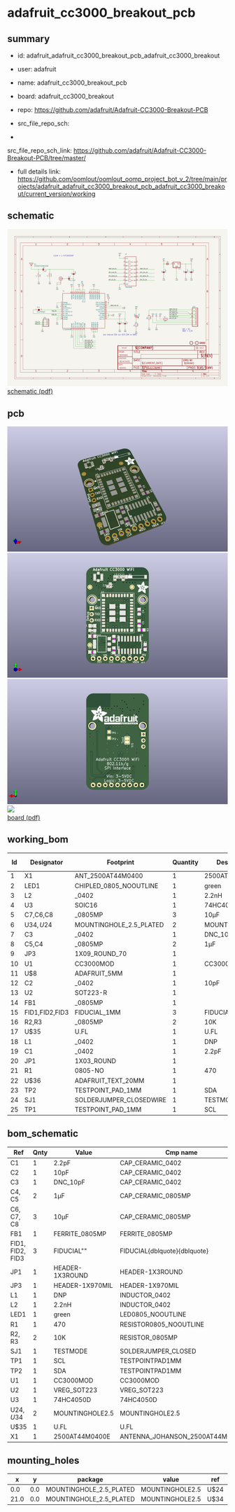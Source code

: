 # adafruit_cc3000_breakout_pcb
 
## summary 
* id: adafruit_adafruit_cc3000_breakout_pcb_adafruit_cc3000_breakout
* user: adafruit
* name: adafruit_cc3000_breakout_pcb
* board: adafruit_cc3000_breakout
* repo: https://github.com/adafruit/Adafruit-CC3000-Breakout-PCB



* src_file_repo_sch: 
*
 src_file_repo_sch_link: https://github.com/adafruit/Adafruit-CC3000-Breakout-PCB/tree/master/
* full details link: https://github.com/oomlout/oomlout_oomp_project_bot_v_2/tree/main/projects/adafruit_adafruit_cc3000_breakout_pcb_adafruit_cc3000_breakout/current_version/working  

## schematic  
![](working_schematic_600.png)  
[schematic (pdf)](working_schematic.pdf)  

## pcb  
![](working_3d_600.png) 
![](working_3d_front_600.png)  
![](working_3d_back_600.png)  
![](working_600.png)  
[board (pdf)](working.pdf)  

## working_bom
| Id | Designator | Footprint | Quantity | Designation | Supplier and ref |  | None | 
| --- | --- | --- | --- | --- | --- | --- | --- | 
| 1 | X1 | ANT_2500AT44M0400 | 1 | 2500AT44M0400E |  |  | [''] | 
| 2 | LED1 | CHIPLED_0805_NOOUTLINE | 1 | green |  |  | [''] | 
| 3 | L2 | _0402 | 1 | 2.2nH |  |  | [''] | 
| 4 | U3 | SOIC16 | 1 | 74HC4050D |  |  | [''] | 
| 5 | C7,C6,C8 | _0805MP | 3 | 10µF |  |  | [''] | 
| 6 | U$34,U$24 | MOUNTINGHOLE_2.5_PLATED | 2 | MOUNTINGHOLE2.5 |  |  | [''] | 
| 7 | C3 | _0402 | 1 | DNC_10pF |  |  | [''] | 
| 8 | C5,C4 | _0805MP | 2 | 1µF |  |  | [''] | 
| 9 | JP3 | 1X09_ROUND_70 | 1 |  |  |  | [''] | 
| 10 | U1 | CC3000MOD | 1 | CC3000MOD |  |  | [''] | 
| 11 | U$8 | ADAFRUIT_5MM | 1 |  |  |  | [''] | 
| 12 | C2 | _0402 | 1 | 10pF |  |  | [''] | 
| 13 | U2 | SOT223-R | 1 |  |  |  | [''] | 
| 14 | FB1 | _0805MP | 1 |  |  |  | [''] | 
| 15 | FID1,FID2,FID3 | FIDUCIAL_1MM | 3 | FIDUCIAL" |  |  | [''] | 
| 16 | R2,R3 | _0805MP | 2 | 10K |  |  | [''] | 
| 17 | U$35 | U.FL | 1 | U.FL |  |  | [''] | 
| 18 | L1 | _0402 | 1 | DNP |  |  | [''] | 
| 19 | C1 | _0402 | 1 | 2.2pF |  |  | [''] | 
| 20 | JP1 | 1X03_ROUND | 1 |  |  |  | [''] | 
| 21 | R1 | 0805-NO | 1 | 470 |  |  | [''] | 
| 22 | U$36 | ADAFRUIT_TEXT_20MM | 1 |  |  |  | [''] | 
| 23 | TP2 | TESTPOINT_PAD_1MM | 1 | SDA |  |  | [''] | 
| 24 | SJ1 | SOLDERJUMPER_CLOSEDWIRE | 1 | TESTMODE |  |  | [''] | 
| 25 | TP1 | TESTPOINT_PAD_1MM | 1 | SCL |  |  | [''] | 


## bom_schematic
| Ref | Qnty | Value | Cmp name | Footprint | Description | Vendor | DNP | 
| --- | --- | --- | --- | --- | --- | --- | --- | 
| C1 | 1 | 2.2pF | CAP_CERAMIC_0402 | working:_0402 |  |  |  | 
| C2 | 1 | 10pF | CAP_CERAMIC_0402 | working:_0402 |  |  |  | 
| C3 | 1 | DNC_10pF | CAP_CERAMIC_0402 | working:_0402 |  |  |  | 
| C4, C5 | 2 | 1µF | CAP_CERAMIC_0805MP | working:_0805MP |  |  |  | 
| C6, C7, C8 | 3 | 10µF | CAP_CERAMIC_0805MP | working:_0805MP |  |  |  | 
| FB1 | 1 | FERRITE_0805MP | FERRITE_0805MP | working:_0805MP |  |  |  | 
| FID1, FID2, FID3 | 3 | FIDUCIAL"" | FIDUCIAL{dblquote}{dblquote} | working:FIDUCIAL_1MM |  |  |  | 
| JP1 | 1 | HEADER-1X3ROUND | HEADER-1X3ROUND | working:1X03_ROUND |  |  |  | 
| JP3 | 1 | HEADER-1X970MIL | HEADER-1X970MIL | working:1X09_ROUND_70 |  |  |  | 
| L1 | 1 | DNP | INDUCTOR_0402 | working:_0402 |  |  |  | 
| L2 | 1 | 2.2nH | INDUCTOR_0402 | working:_0402 |  |  |  | 
| LED1 | 1 | green | LED0805_NOOUTLINE | working:CHIPLED_0805_NOOUTLINE |  |  |  | 
| R1 | 1 | 470 | RESISTOR0805_NOOUTLINE | working:0805-NO |  |  |  | 
| R2, R3 | 2 | 10K | RESISTOR_0805MP | working:_0805MP |  |  |  | 
| SJ1 | 1 | TESTMODE | SOLDERJUMPER_CLOSED | working:SOLDERJUMPER_CLOSEDWIRE |  |  |  | 
| TP1 | 1 | SCL | TESTPOINTPAD1MM | working:TESTPOINT_PAD_1MM |  |  |  | 
| TP2 | 1 | SDA | TESTPOINTPAD1MM | working:TESTPOINT_PAD_1MM |  |  |  | 
| U1 | 1 | CC3000MOD | CC3000MOD | working:CC3000MOD |  |  |  | 
| U2 | 1 | VREG_SOT223 | VREG_SOT223 | working:SOT223-R |  |  |  | 
| U3 | 1 | 74HC4050D | 74HC4050D | working:SOIC16 |  |  |  | 
| U$24, U$34 | 2 | MOUNTINGHOLE2.5 | MOUNTINGHOLE2.5 | working:MOUNTINGHOLE_2.5_PLATED |  |  |  | 
| U$35 | 1 | U.FL | U.FL | working:U.FL |  |  |  | 
| X1 | 1 | 2500AT44M0400E | ANTENNA_JOHANSON_2500AT44M0400 | working:ANT_2500AT44M0400 |  |  |  | 


## mounting_holes
| x | y | package | value | ref | size | 
| --- | --- | --- | --- | --- | --- | 
| 0.0 | 0.0 | MOUNTINGHOLE_2.5_PLATED | MOUNTINGHOLE2.5 | U$24 | m3 | 
| 21.0 | 0.0 | MOUNTINGHOLE_2.5_PLATED | MOUNTINGHOLE2.5 | U$34 | m3 | 


